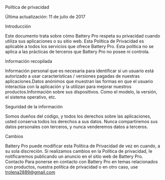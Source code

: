 Política de privacidad

Última actualización: 11 de julio de 2017

Introducción

Este documento trata sobre cómo Battery Pro respeta su privacidad cuando utiliza sus aplicaciones o su sitio web. Esta Política de Privacidad es aplicable a todos los servicios que ofrece Battery Pro. Esta política no se aplica a las prácticas de terceros que Battery Pro no posee ni controla.

Información recopilada

Información personal que es necesaria para identificar si un usuario está autorizado a usar características / versiones pagadas de nuestras aplicaciones.Datos anónimos que muestran las formas en que el usuario interactúa con la aplicación y la utilizan para mejorar nuestros productos.Información sobre sus dispositivos. Como el modelo, la versión, el sistema operativo, etc.

Seguridad de la información

Somos dueños del código, y todos los derechos sobre las aplicaciones, usted conserva todos los derechos a sus datos. Nunca compartiremos sus datos personales con terceros, y nunca venderemos datos a terceros.

Cambios

Battery Pro puede modificar esta Política de Privacidad de vez en cuando, a su sola discreción. Si realizamos cambios en la Política de privacidad, le notificaremos publicando un anuncio en el sitio web de Battery Pro. Contacto Para ponerse en contacto con Battery Pro en temas relacionados con productos, nuestra política de privacidad o en otro caso, use trolena2889@gmail.com

